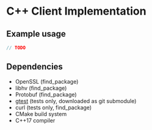 # C++ Client Implementation

## Example usage

```cpp
// TODO
```

## Dependencies

- OpenSSL (find_package)
- libhv (find_package)
- Protobuf (find_package)
- [gtest](https://github.com/google/googletest)
  (tests only, downloaded as git submodule)
- curl (tests only, find_package)
- CMake build system
- C++17 compiler

